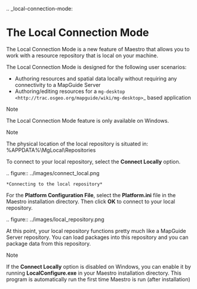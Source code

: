 .. _local-connection-mode:

# The Local Connection Mode

The Local Connection Mode is a new feature of Maestro that allows you to work with a resource repository that is local on your machine.

The Local Connection Mode is designed for the following user scenarios:

 * Authoring resources and spatial data locally without requiring any connectivity to a MapGuide Server
 * Authoring/editing resources for a `mg-desktop <http://trac.osgeo.org/mapguide/wiki/mg-desktop>`_ based application

> [!NOTE]
> The Local Connection Mode feature is only available on Windows.
    
> [!NOTE]
> The physical location of the local repository is situated in: %APPDATA%\MgLocal\Repositories

To connect to your local repository, select the **Connect Locally** option.

.. figure:: ../images/connect_local.png

    *Connecting to the local repository*

For the **Platform Configuration File**, select the **Platform.ini** file in the Maestro installation directory. Then click **OK** to connect to your local repository.

.. figure:: ../images/local_repository.png

At this point, your local repository functions pretty much like a MapGuide Server repository. You can load packages into this repository and you can package data from this repository.

> [!NOTE]
> If the **Connect Locally** option is disabled on Windows, you can enable it by running **LocalConfigure.exe** in your Maestro installation directory. This program is automatically run the first time Maestro is run (after installation)